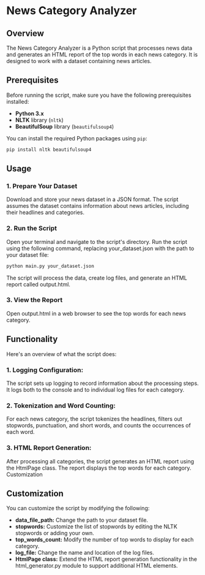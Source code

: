 # News Category Analyzer

## Overview

The News Category Analyzer is a Python script that processes news data and generates an HTML report of the top words in each news category. It is designed to work with a dataset containing news articles.

## Prerequisites

Before running the script, make sure you have the following prerequisites installed:

- **Python 3.x**
- **NLTK** library (`nltk`)
- **BeautifulSoup** library (`beautifulsoup4`)

You can install the required Python packages using `pip`:

```bash
pip install nltk beautifulsoup4
```


## Usage

### 1. Prepare Your Dataset
Download and store your news dataset in a JSON format. The script assumes the dataset contains information about news articles, including their headlines and categories.

### 2. Run the Script
Open your terminal and navigate to the script's directory. Run the script using the following command, replacing your_dataset.json with the path to your dataset file:

```bash
python main.py your_dataset.json
```

The script will process the data, create log files, and generate an HTML report called output.html.

### 3. View the Report
Open output.html in a web browser to see the top words for each news category.

## Functionality

Here's an overview of what the script does:

### 1. Logging Configuration: 
The script sets up logging to record information about the processing steps. It logs both to the console and to individual log files for each category.

### 2. Tokenization and Word Counting: 
For each news category, the script tokenizes the headlines, filters out stopwords, punctuation, and short words, and counts the occurrences of each word.

### 3. HTML Report Generation: 
After processing all categories, the script generates an HTML report using the HtmlPage class. The report displays the top words for each category.
Customization

## Customization

You can customize the script by modifying the following:

- **data_file_path:** Change the path to your dataset file.
- **stopwords:** Customize the list of stopwords by editing the NLTK stopwords or adding your own.
- **top_words_count:** Modify the number of top words to display for each category.
- **log_file:** Change the name and location of the log files.
- **HtmlPage class:** Extend the HTML report generation functionality in the html_generator.py module to support additional HTML elements.

